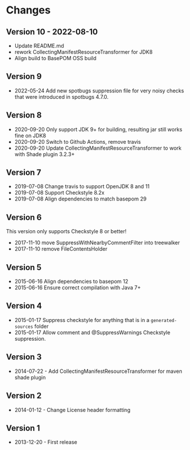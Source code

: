 # Changes

## Version 10 - 2022-08-10

* Update README.md
* rework CollectingManifestResourceTransformer for JDK8
* Align build to BasePOM OSS build

## Version 9
* 2022-05-24 Add new spotbugs suppression file for very noisy checks that were introduced in spotbugs 4.7.0.

## Version 8
* 2020-09-20 Only support JDK 9+ for building, resulting jar still works fine on JDK8
* 2020-09-20 Switch to Github Actions, remove travis
* 2020-09-20 Update CollectingManifestResourceTransformer to work with Shade plugin 3.2.3+

## Version 7

* 2019-07-08 Change travis to support OpenJDK 8 and 11
* 2019-07-08 Support Checkstyle 8.2x
* 2019-07-08 Align dependencies to match basepom 29

## Version 6

This version only supports Checkstyle 8 or better!

* 2017-11-10 move SuppressWithNearbyCommentFilter into treewalker
* 2017-11-10 remove FileContentsHolder

## Version 5

* 2015-06-16 Align dependencies to basepom 12
* 2015-06-16 Ensure correct compilation with Java 7+

## Version 4

* 2015-01-17 Suppress checkstyle for anything that is in a `generated-sources` folder
* 2015-01-17 Allow comment and @SuppressWarnings Checkstyle suppression.


## Version 3

* 2014-07-22 - Add CollectingManifestResourceTransformer for maven shade plugin

## Version 2

* 2014-01-12 - Change License header formatting

## Version 1

* 2013-12-20 - First release

